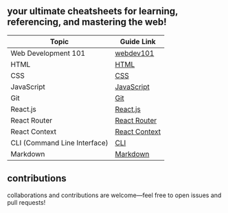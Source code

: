 ## your ultimate cheatsheets for learning, referencing, and mastering the web!

| Topic                | Guide Link                                          |
|----------------------|-----------------------------------------------------|
| Web Development 101                | [webdev101](web-dev-101.md)                         | 
| HTML                 | [HTML](cheatsheets/html.md)                         | 
| CSS                  | [CSS](cheatsheets/css.md)                           |
| JavaScript           | [JavaScript](cheatsheets/javascript.md)             |
| Git                  | [Git](cheatsheets/git.md)                           |
| React.js             | [React.js](cheatsheets/reactjs.md)                  |
| React Router         | [React Router](cheatsheets/react-router.md)         |
| React Context        | [React Context](cheatsheets/react-context.md)       |
| CLI (Command Line Interface)       | [CLI](cheatsheets/cli.md)             |
| Markdown             | [Markdown](cheatsheets/markdown.md)                 |


## contributions

collaborations and contributions are welcome—feel free to open issues and pull requests!
